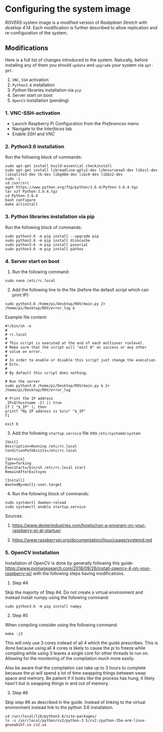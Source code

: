# Configuring the system image

*ROVERS* system image is a modified version of *Rasbpbian Stretch with desktop 4.14*. Each modification is further described to allow replication and re-configuration of the system.

## Modifications

Here is a full list of changes introduced to the system. Naturally, before installing any of them you should `update` and `upgrade` your system via `apt-get`.

1. `VNC`, `SSH` activation
2. `Python3.6` installation
3. *Python* libraries installation via `pip`
4. Server start on boot
5. `OpenCV` installation (pending)

### 1. VNC-SSH-activation

- Launch Raspberry Pi Configuration from the *Preferences* menu
- Navigate to the *Interfaces* tab
- Enable *SSH* and *VNC*

### 2. Python3.6 installation

Run the following block of commands:

```commandline
sudo apt-get install build-essential checkinstall
sudo apt-get install libreadline-gplv2-dev libncursesw5-dev libssl-dev libsqlite3-dev tk-dev libgdbm-dev libc6-dev libbz2-dev
sudo -i
cd /usr/src
wget https://www.python.org/ftp/python/3.6.4/Python-3.6.4.tgz
tar xzf Python-3.6.4.tgz
cd Python-3.6.4
bash configure
make altinstall
```

### 3. Python libraries installation via pip

Run the following block of commands:

```commandline
sudo python3.6 -m pip install --upgrade pip
sudo python3.6 -m pip install diskcache
sudo python3.6 -m pip install pyserial
sudo python3.6 -m pip install pathos
```

### 4. Server start on boot

1. Run the following command:

```commandline
sudo nano /etc/rc.local
```

2. Add the following line to the file (before the default script which can print IP):

```
sudo python3.6 /home/pi/Desktop/ROV/main.py 2> /home/pi/Desktop/ROV/error_log &
```

Example file content:

```
#!/bin/sh -e
#
# rc.local
#
# This script is executed at the end of each multiuser runlevel.
# Make sure that the script will "exit 0" on success or any other
# value on error.
#
# In order to enable or disable this script just change the execution
# bits.
#
# By default this script does nothing.

# Run the server
sudo python3.6 /home/pi/Desktop/ROV/main.py & 2> /home/pi/Desktop/ROV/error_log

# Print the IP address
_IP=$(hostname -I) || true
if [ "$_IP" ]; then
printf "My IP address is %s\n" "$_IP"
fi

exit 0
```

3. Add the following `startup.service` file into `/etc/systemd/system`:

```
[Unit]
Description=Running /etc/rc.local
ConditionPathExists=/etc/rc.local

[Service]
Type=forking
ExecStart=/bin/sh /etc/rc.local start
RemainAfterExit=yes

[Install]
WantedBy=multi-user.target
```

4. Run the following block of commands:

```commandline
sudo systemctl daemon-reload
sudo systemctl enable startup.service
```

Sources:

1. https://www.dexterindustries.com/howto/run-a-program-on-your-raspberry-pi-at-startup/

2. https://www.raspberrypi.org/documentation/linux/usage/systemd.md

### 5. OpenCV installation

Installation of OpenCV is done by generally following this guide: https://www.pyimagesearch.com/2018/09/26/install-opencv-4-on-your-raspberry-pi/ with the following steps having modifications.

1. Step #4

Skip the majority of Step #4. Do not create a virtual environment and instead install numpy using the following command:
```commandline
sudo python3.6 -m pip install numpy
```
2. Step #5

When compiling consider using the following command:
```commandline
make -j3
```
This will only use 3 cores instead of all 4 which the guide prescribes. This is done because using all 4 cores is likely to cause the pi to freeze while compiling while using 3 leaves a single core for other threads to run on. Allowing for the monitoring of the compilation much more easily.

Also be aware that the compilation can take up to 3 hours to complete because the pi will spend a lot of time swapping things between swap space and memory. Be patient if it looks like the process has hung, it likely hasn't but is swapping things in and out of memory.

3. Step #6

Skip step #6 as described in the guide.
Instead of linking to the virtual environment instead link to the python 3.6 installation.

```commandline
cd /usr/local/lib/python3.6/site-packages/
ln -s /usr/local/python/cv2/python-3.5/cv2.cpython-35m-arm-linux-gnueabihf.so cv2.so
```
